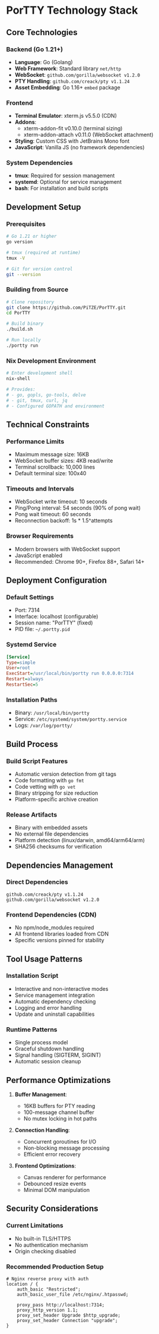 # PorTTY Technology Stack

## Core Technologies

### Backend (Go 1.21+)
- **Language**: Go (Golang)
- **Web Framework**: Standard library `net/http`
- **WebSocket**: `github.com/gorilla/websocket v1.2.0`
- **PTY Handling**: `github.com/creack/pty v1.1.24`
- **Asset Embedding**: Go 1.16+ `embed` package

### Frontend
- **Terminal Emulator**: xterm.js v5.5.0 (CDN)
- **Addons**:
  - xterm-addon-fit v0.10.0 (terminal sizing)
  - xterm-addon-attach v0.11.0 (WebSocket attachment)
- **Styling**: Custom CSS with JetBrains Mono font
- **JavaScript**: Vanilla JS (no framework dependencies)

### System Dependencies
- **tmux**: Required for session management
- **systemd**: Optional for service management
- **bash**: For installation and build scripts

## Development Setup

### Prerequisites
```bash
# Go 1.21 or higher
go version

# tmux (required at runtime)
tmux -V

# Git for version control
git --version
```

### Building from Source
```bash
# Clone repository
git clone https://github.com/PiTZE/PorTTY.git
cd PorTTY

# Build binary
./build.sh

# Run locally
./portty run
```

### Nix Development Environment
```bash
# Enter development shell
nix-shell

# Provides:
# - go, gopls, go-tools, delve
# - git, tmux, curl, jq
# - Configured GOPATH and environment
```

## Technical Constraints

### Performance Limits
- Maximum message size: 16KB
- WebSocket buffer sizes: 4KB read/write
- Terminal scrollback: 10,000 lines
- Default terminal size: 100x40

### Timeouts and Intervals
- WebSocket write timeout: 10 seconds
- Ping/Pong interval: 54 seconds (90% of pong wait)
- Pong wait timeout: 60 seconds
- Reconnection backoff: 1s * 1.5^attempts

### Browser Requirements
- Modern browsers with WebSocket support
- JavaScript enabled
- Recommended: Chrome 90+, Firefox 88+, Safari 14+

## Deployment Configuration

### Default Settings
- Port: 7314
- Interface: localhost (configurable)
- Session name: "PorTTY" (fixed)
- PID file: `~/.portty.pid`

### Systemd Service
```ini
[Service]
Type=simple
User=root
ExecStart=/usr/local/bin/portty run 0.0.0.0:7314
Restart=always
RestartSec=5
```

### Installation Paths
- Binary: `/usr/local/bin/portty`
- Service: `/etc/systemd/system/portty.service`
- Logs: `/var/log/portty/`

## Build Process

### Build Script Features
- Automatic version detection from git tags
- Code formatting with `go fmt`
- Code vetting with `go vet`
- Binary stripping for size reduction
- Platform-specific archive creation

### Release Artifacts
- Binary with embedded assets
- No external file dependencies
- Platform detection (linux/darwin, amd64/arm64/arm)
- SHA256 checksums for verification

## Dependencies Management

### Direct Dependencies
```
github.com/creack/pty v1.1.24
github.com/gorilla/websocket v1.2.0
```

### Frontend Dependencies (CDN)
- No npm/node_modules required
- All frontend libraries loaded from CDN
- Specific versions pinned for stability

## Tool Usage Patterns

### Installation Script
- Interactive and non-interactive modes
- Service management integration
- Automatic dependency checking
- Logging and error handling
- Update and uninstall capabilities

### Runtime Patterns
- Single process model
- Graceful shutdown handling
- Signal handling (SIGTERM, SIGINT)
- Automatic session cleanup

## Performance Optimizations

1. **Buffer Management**:
   - 16KB buffers for PTY reading
   - 100-message channel buffer
   - No mutex locking in hot paths

2. **Connection Handling**:
   - Concurrent goroutines for I/O
   - Non-blocking message processing
   - Efficient error recovery

3. **Frontend Optimizations**:
   - Canvas renderer for performance
   - Debounced resize events
   - Minimal DOM manipulation

## Security Considerations

### Current Limitations
- No built-in TLS/HTTPS
- No authentication mechanism
- Origin checking disabled

### Recommended Production Setup
```nginx
# Nginx reverse proxy with auth
location / {
    auth_basic "Restricted";
    auth_basic_user_file /etc/nginx/.htpasswd;
    
    proxy_pass http://localhost:7314;
    proxy_http_version 1.1;
    proxy_set_header Upgrade $http_upgrade;
    proxy_set_header Connection "upgrade";
}